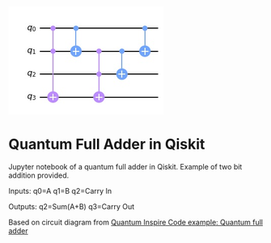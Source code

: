![Quantum Full Adder Circuit](fa.jpg)
# Quantum Full Adder in Qiskit

Jupyter notebook of a quantum full adder in Qiskit.  Example of two bit addition provided.

Inputs:  q0=A q1=B q2=Carry In

Outputs: q2=Sum(A+B) q3=Carry Out

Based on circuit diagram from [Quantum Inspire Code example: Quantum full adder](https://www.quantum-inspire.com/kbase/full-adder/)
